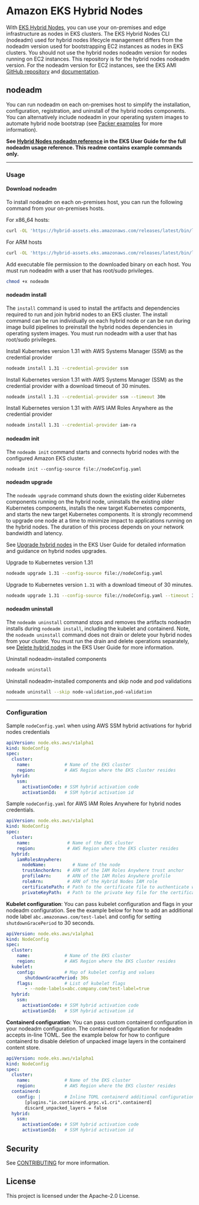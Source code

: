 # Amazon EKS Hybrid Nodes
With [EKS Hybrid Nodes](https://docs.aws.amazon.com/eks/latest/userguide/hybrid-nodes-overview.html), you can use your on-premises and edge infrastructure as nodes in EKS clusters. The EKS Hybrid Nodes CLI (nodeadm) used for hybrid nodes lifecycle management differs from the nodeadm version used for bootstrapping EC2 instances as nodes in EKS clusters. You should not use the hybrid nodes nodeadm version for nodes running on EC2 instances. This repository is for the hybrid nodes nodeadm version. For the nodeadm version for EC2 instances, see the EKS AMI [GitHub repository](https://github.com/awslabs/amazon-eks-ami) and [documentation](https://awslabs.github.io/amazon-eks-ami/nodeadm/).

## nodeadm

You can run nodeadm on each on-premises host to simplify the installation, configuration, registration, and uninstall of the hybrid nodes components. You can alternatively include nodeadm in your operating system images to automate hybrid node bootstrap (see [Packer examples](example/packer) for more information).

**See [Hybrid Nodes nodeadm reference](https://docs.aws.amazon.com/eks/latest/userguide/hybrid-nodes-nodeadm.html) in the EKS User Guide for the full nodeadm usage reference. This readme contains example commands only.**

---

### Usage

#### Download nodeadm

To install nodeadm on each on-premises host, you can run the following command from your on-premises hosts.

For x86_64 hosts:

```sh
curl -OL 'https://hybrid-assets.eks.amazonaws.com/releases/latest/bin/linux/amd64/nodeadm'
```

For ARM hosts

```sh
curl -OL 'https://hybrid-assets.eks.amazonaws.com/releases/latest/bin/linux/arm64/nodeadm'
```

Add executable file permission to the downloaded binary on each host. You must run nodeadm with a user that has root/sudo privileges.

```sh
chmod +x nodeadm
```

#### nodeadm install

The `install` command is used to install the artifacts and dependencies required to run and join hybrid nodes to an EKS cluster. The install command can be run individually on each hybrid node or can be run during image build pipelines to preinstall the hybrid nodes dependencies in operating system images. You must run nodeadm with a user that has root/sudo privileges.

Install Kubernetes version 1.31 with AWS Systems Manager (SSM) as the credential provider
```sh
nodeadm install 1.31 --credential-provider ssm
```
Install Kubernetes version 1.31 with AWS Systems Manager (SSM) as the credential provider with a download timeout of 30 minutes.
```sh
nodeadm install 1.31 --credential-provider ssm --timeout 30m
```
Install Kubernetes version 1.31 with AWS IAM Roles Anywhere as the credential provider
```sh
nodeadm install 1.31 --credential-provider iam-ra
```

#### nodeadm init
The `nodeadm init` command starts and connects hybrid nodes with the configured Amazon EKS cluster.

```
nodeadm init --config-source file://nodeConfig.yaml
```

#### nodeadm upgrade
The `nodeadm upgrade` command shuts down the existing older Kubernetes components running on the hybrid node, uninstalls the existing older Kubernetes components, installs the new target Kubernetes components, and starts the new target Kubernetes components. It is strongly recommend to upgrade one node at a time to minimize impact to applications running on the hybrid nodes. The duration of this process depends on your network bandwidth and latency.

See [Upgrade hybrid nodes](https://docs.aws.amazon.com/eks/latest/userguide/hybrid-nodes-upgrade.html) in the EKS User Guide for detailed information and guidance on hybrid nodes upgrades.

Upgrade to Kubernetes version 1.31
```sh
nodeadm upgrade 1.31 --config-source file://nodeConfig.yaml
```
Upgrade to Kubernetes version `1.31` with a download timeout of 30 minutes.
```sh
nodeadm upgrade 1.31 --config-source file://nodeConfig.yaml --timeout 30m
```

#### nodeadm uninstall
The `nodeadm uninstall` command stops and removes the artifacts nodeadm installs during `nodeadm install`, including the kubelet and containerd. Note, the `nodeadm uninstall` command does not drain or delete your hybrid nodes from your cluster. You must run the drain and delete operations separately, see [Delete hybrid nodes](https://docs.aws.amazon.com/eks/latest/userguide/hybrid-nodes-delete.html) in the EKS User Guide for more information.

Uninstall nodeadm-installed components
```sh
nodeadm uninstall
```
Uninstall nodeadm-installed components and skip node and pod validations
```sh
nodeadm uninstall --skip node-validation,pod-validation
```

---

### Configuration

Sample `nodeConfig.yaml` when using AWS SSM hybrid activations for hybrid nodes credentials

```yaml
apiVersion: node.eks.aws/v1alpha1
kind: NodeConfig
spec:
  cluster:
    name:             # Name of the EKS cluster
    region:           # AWS Region where the EKS cluster resides
  hybrid:
    ssm:
      activationCode: # SSM hybrid activation code
      activationId:   # SSM hybrid activation id
```

Sample `nodeConfig.yaml` for AWS IAM Roles Anywhere for hybrid nodes credentials.

```yaml
apiVersion: node.eks.aws/v1alpha1
kind: NodeConfig
spec:
  cluster:
    name:              # Name of the EKS cluster
    region:            # AWS Region where the EKS cluster resides
  hybrid:
    iamRolesAnywhere:
      nodeName:          # Name of the node
      trustAnchorArn:  # ARN of the IAM Roles Anywhere trust anchor
      profileArn:      # ARN of the IAM Roles Anywhere profile
      roleArn:         # ARN of the Hybrid Nodes IAM role
      certificatePath: # Path to the certificate file to authenticate with the IAM Roles Anywhere trust anchor
      privateKeyPath:  # Path to the private key file for the certificate
```

**Kubelet configuration**: You can pass kubelet configuration and flags in your nodeadm configuration. See the example below for how to add an additional node label `abc.amazonaws.com/test-label` and config for setting `shutdownGracePeriod` to 30 seconds.

```yaml
apiVersion: node.eks.aws/v1alpha1
kind: NodeConfig
spec:
  cluster:
    name:             # Name of the EKS cluster
    region:           # AWS Region where the EKS cluster resides
  kubelet:
    config:           # Map of kubelet config and values
       shutdownGracePeriod: 30s
    flags:            # List of kubelet flags
       - --node-labels=abc.company.com/test-label=true
  hybrid:
    ssm:
      activationCode: # SSM hybrid activation code
      activationId:   # SSM hybrid activation id
```

**Containerd configuration**: You can pass custom containerd configuration in your nodeadm configuration. The containerd configuration for nodeadm accepts in-line TOML. See the example below for how to configure containerd to disable deletion of unpacked image layers in the containerd content store.

```yaml
apiVersion: node.eks.aws/v1alpha1
kind: NodeConfig
spec:
  cluster:
    name:             # Name of the EKS cluster
    region:           # AWS Region where the EKS cluster resides
  containerd:
    config: |         # Inline TOML containerd additional configuration
       [plugins."io.containerd.grpc.v1.cri".containerd]
       discard_unpacked_layers = false
  hybrid:
    ssm:
      activationCode: # SSM hybrid activation code
      activationId:   # SSM hybrid activation id
```

## Security

See [CONTRIBUTING](CONTRIBUTING.md#security-issue-notifications) for more information.

## License

This project is licensed under the Apache-2.0 License.
